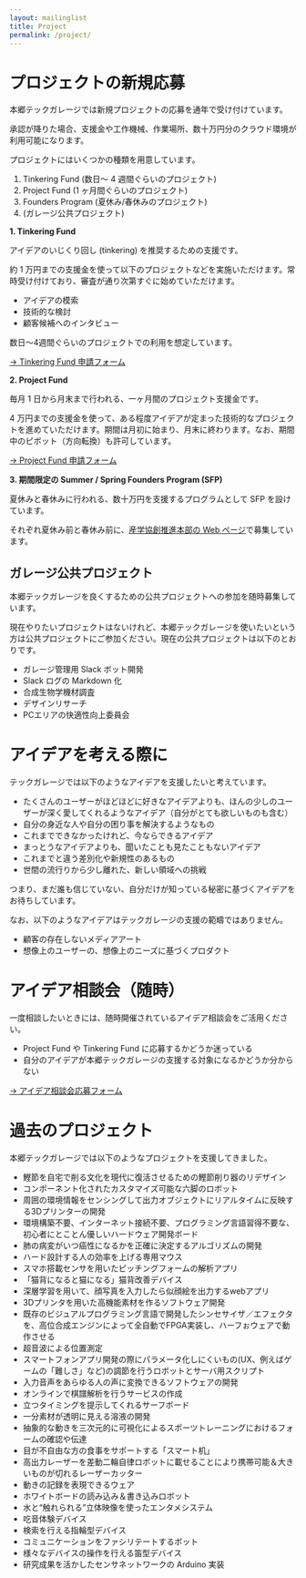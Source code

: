 ```yaml
---
layout: mailinglist
title: Project
permalink: /project/
---
```


# プロジェクトの新規応募

本郷テックガレージでは新規プロジェクトの応募を通年で受け付けています。

承認が降りた場合、支援金や工作機械、作業場所、数十万円分のクラウド環境が利用可能になります。

プロジェクトにはいくつかの種類を用意しています。

1. Tinkering Fund (数日〜 4 週間ぐらいのプロジェクト)
1. Project Fund (1 ヶ月間ぐらいのプロジェクト)
1. Founders Program (夏休み/春休みのプロジェクト)
1. (ガレージ公共プロジェクト)

**1. Tinkering Fund**

アイデアのいじくり回し (tinkering) を推奨するための支援です。

約 1 万円までの支援金を使って以下のプロジェクトなどを実施いただけます。常時受け付けており、審査が通り次第すぐに始めていただけます。

- アイデアの模索
- 技術的な検討
- 顧客候補へのインタビュー

数日〜4週間ぐらいのプロジェクトでの利用を想定しています。

[-> Tinkering Fund 申請フォーム](https://goo.gl/forms/Ko1OBOO40K0IYRu02)

**2. Project Fund**

毎月 1 日から月末まで行われる、一ヶ月間のプロジェクト支援金です。

4 万円までの支援金を使って、ある程度アイデアが定まった技術的なプロジェクトを進めていただけます。期間は月初に始まり、月末に終わります。なお、期間中のピボット（方向転換）も許可しています。

[-> Project Fund 申請フォーム](https://goo.gl/forms/GDY1ZduycrfHG4XD3)

**3. 期間限定の Summer / Spring Founders Program (SFP)**

夏休みと春休みに行われる、数十万円を支援するプログラムとして SFP を設けています。

それぞれ夏休み前と春休み前に、[産学協創推進本部の Web ページ](http://www.ducr.u-tokyo.ac.jp/activity/venture/sfp.html)で募集しています。

## ガレージ公共プロジェクト

本郷テックガレージを良くするための公共プロジェクトへの参加を随時募集しています。

現在やりたいプロジェクトはないけれど、本郷テックガレージを使いたいという方は公共プロジェクトにご参加ください。現在の公共プロジェクトは以下のとおりです。

- ガレージ管理用 Slack ボット開発
- Slack ログの Markdown 化
- 合成生物学機材調査
- デザインリサーチ
- PCエリアの快適性向上委員会

# アイデアを考える際に

テックガレージでは以下のようなアイデアを支援したいと考えています。

- たくさんのユーザーがほどほどに好きなアイデアよりも、ほんの少しのユーザーが深く愛してくれるようなアイデア（自分がとても欲しいものも含む）
- 自分の身近な人や自分の困り事を解決するようなもの
- これまでできなかったけれど、今ならできるアイデア
- まっとうなアイデアよりも、聞いたことも見たこともないアイデア
- これまでと違う差別化や新規性のあるもの
- 世間の流行りから少し離れた、新しい領域への挑戦

つまり、まだ誰も信じていない、自分だけが知っている秘密に基づくアイデアをお待ちしています。

なお、以下のようなアイデアはテックガレージの支援の範疇ではありません。

- 顧客の存在しないメディアアート
- 想像上のユーザーの、想像上のニーズに基づくプロダクト


# アイデア相談会（随時）

一度相談したいときには、随時開催されているアイデア相談会をご活用ください。

- Project Fund や Tinkering Fund に応募するかどうか迷っている
- 自分のアイデアが本郷テックガレージの支援する対象になるかどうか分からない

[-> アイデア相談会応募フォーム](https://calendly.com/umada/meet/)


# 過去のプロジェクト

本郷テックガレージでは以下のようなプロジェクトを支援してきました。

- 鰹節を自宅で削る文化を現代に復活させるための鰹節削り器のリデザイン
- コンポーネント化されたカスタマイズ可能な六脚のロボット
- 周囲の環境情報をセンシングして出力オブジェクトにリアルタイムに反映する3Dプリンターの開発
- 環境構築不要、インターネット接続不要、プログラミング言語習得不要な、初心者にとことん優しいハードウェア開発ボード
- 肺の病変がいつ癌性になるかを正確に決定するアルゴリズムの開発
- ハード設計する人の効率を上げる専用マウス
- スマホ搭載センサを用いたピッチングフォームの解析アプリ
- 「猫背になると猫になる」猫背改善デバイス
- 深層学習を用いて、顔写真を入力したら似顔絵を出力するwebアプリ
- 3Dプリンタを用いた高機能素材を作るソフトウェア開発
- 既存のビジュアルプログラミング言語で開発したシンセサイザ／エフェクタを、高位合成エンジンによって全自動でFPGA実装し、ハーフぉウェアで動作させる
- 超音波による位置測定
- スマートフォンアプリ開発の際にパラメータ化しにくいもの(UX、例えばゲームの「難しさ」など)の調節を行うロボットとサーバ用スクリプト
- 入力音声をあらゆる人の声に変換できるソフトウェアの開発
- オンラインで棋譜解析を行うサービスの作成
- 立つタイミングを提示してくれるサーフボード
- 一分素材が透明に見える溶液の開発
- 抽象的な動きを三次元的に可視化によるスポーツトレーニングにおけるフォームの確認や伝達
- 目が不自由な方の食事をサポートする「スマート机」
- 高出力レーザーを差動二輪自律ロボットに載せることにより携帯可能＆大きいものが切れるレーザーカッター
- 動きの記録を表現できるウェア
- ホワイトボードの読み込み＆書き込みロボット
- 水と“触れられる”立体映像を使ったエンタメシステム
- 吃音体験デバイス
- 検索を行える指輪型デバイス
- コミュニケーションをファシリテートするボット
- 様々なデバイスの操作を行える笛型デバイス
- 研究成果を活かしたセンサネットワークの Arduino 実装
